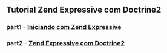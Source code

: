 ## Tutorial Zend Expressive com Doctrine2

### part1 - [Iniciando com Zend Expressive](https://medium.com/@jhonmike/zend-expressive-30c5548bd0f8#.tyqbbhbuq)
### part2 - [Zend Expressive com Doctrine2](https://medium.com/@jhonmike/zend-expressive-com-doctrine2-99b38b68e44e#.8v2ybwkzg)